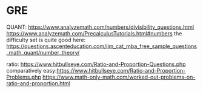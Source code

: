 # GRE


QUANT:
https://www.analyzemath.com/numbers/divisibility_questions.html
https://www.analyzemath.com/PrecalculusTutorials.html#numbers
the difficulty set is quite good here:
https://questions.ascenteducation.com/iim_cat_mba_free_sample_questions_math_quant/number_theory/


ratio:
https://www.hitbullseye.com/Ratio-and-Proportion-Questions.php
comparatively easy:https://www.hitbullseye.com/Ratio-and-Proportion-Problems.php
https://www.math-only-math.com/worked-out-problems-on-ratio-and-proportion.html
